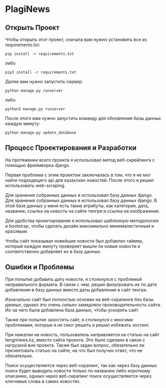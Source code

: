 # PlagiNews

## Открыть Проект

Чтобы открыть этот проект, сначала вам нужно установить все из requirements.txt:

```
pip install -r requirements.txt
```

либо

```
pip3 install -r requirements.txt
```
Далее вам нужно запустить сервер:

```
python manage.py runserver
```

либо

```
python3 manage.py runserver
```

После этого вам нужно запустить команду для обновления базы данных каждую минуту:

```
python manage.py update_database
```

## Процесс Проектирования и Разработки

На протяжении всего проекта я использовал метод веб-скрейпинга с помощью фреймворка django.

Первая проблема с этим проектом заключалась в том, что я не мог найти подходящего api для казахских новостей. После этого я решил использовать web-scraping.

Для хранения собранных данных я использовал базу данных django. Для хранения собранных данных я использовал базу данных django.  В этой базе данных у меня есть такие атрибуты, как категория, дата, название, ссылка на новость на сайте тенгри и ссылка на изображение.

Для удобства проектирования я использовал шаблонную методологию и bootstrap, чтобы сделать дизайн максимально минималистичным и красивым.

Чтобы сайт показывал новейшие новости был добавлен таймер, который каждую минуту проверяет вышли ли новые новости и соответственно добавляет их в базу данных.

## Ошибки и Проблемы

При попытке добавить дату новости, я столкнулся с проблемой неправильного формата. В связи с чем, решил фильтровать их по дате добавления в базу данных вместо даты добавления в сайт тенгри.

Изначально сайт был полностью основан на веб-скрапинге без базы данных, однако это очень сильно замедляло производительность сайта. Из-за чего была добавлена база данных, чтобы ускорить сайт.

Также при попытке захостить сайт, я столкнулся с многими проблемами, которые я не смог решить и решил избежать хостинг. 

При нажатии на новость, пользователь направляется на статью на сайт tengrinews.kz, вместо сайта проекта. Это было сделано в связи с нагрузкой вне проекта. Также был задан вопрос, обязательно ли презентовать статью на сайте, на что был получен ответ, что не обязательно. 

Поиск осуществляется через веб-скрапинг, так как через базу данных поиск будет выводить новости только по названию либо короткому описанию, однако через веб-скрапинг поиск осуществляется через ключевые слова в самих новостях.


